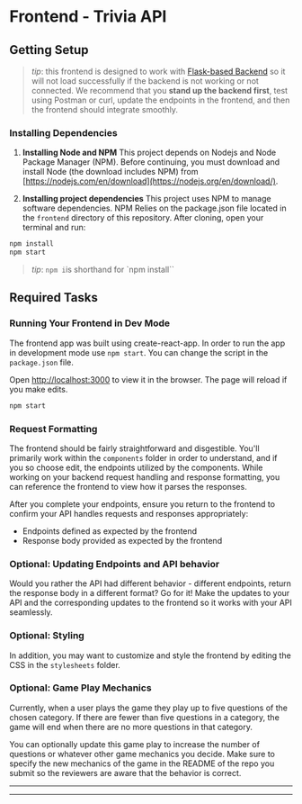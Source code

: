 # Frontend - Trivia API

## Getting Setup

> _tip_: this frontend is designed to work with
> [Flask-based Backend](../backend) so it will not load successfully if the
> backend is not working or not connected. We recommend that you **stand up the
> backend first**, test using Postman or curl, update the endpoints in the
> frontend, and then the frontend should integrate smoothly.

### Installing Dependencies

1. **Installing Node and NPM** This project depends on Nodejs and Node Package
   Manager (NPM). Before continuing, you must download and install Node (the
   download includes NPM) from
   [https://nodejs.com/en/download](https://nodejs.org/en/download/).

2. **Installing project dependencies** This project uses NPM to manage software
   dependencies. NPM Relies on the package.json file located in the `frontend`
   directory of this repository. After cloning, open your terminal and run:

```bash
npm install
npm start
```

> _tip_: `npm i`is shorthand for `npm install``

## Required Tasks

### Running Your Frontend in Dev Mode

The frontend app was built using create-react-app. In order to run the app in
development mode use `npm start`. You can change the script in the
`package.json` file.

Open [http://localhost:3000](http://localhost:3000) to view it in the browser.
The page will reload if you make edits.

```bash
npm start
```

### Request Formatting

The frontend should be fairly straightforward and disgestible. You'll primarily
work within the `components` folder in order to understand, and if you so choose
edit, the endpoints utilized by the components. While working on your backend
request handling and response formatting, you can reference the frontend to view
how it parses the responses.

After you complete your endpoints, ensure you return to the frontend to confirm
your API handles requests and responses appropriately:

- Endpoints defined as expected by the frontend
- Response body provided as expected by the frontend

### Optional: Updating Endpoints and API behavior

Would you rather the API had different behavior - different endpoints, return
the response body in a different format? Go for it! Make the updates to your API
and the corresponding updates to the frontend so it works with your API
seamlessly.

### Optional: Styling

In addition, you may want to customize and style the frontend by editing the CSS
in the `stylesheets` folder.

### Optional: Game Play Mechanics

Currently, when a user plays the game they play up to five questions of the
chosen category. If there are fewer than five questions in a category, the game
will end when there are no more questions in that category.

You can optionally update this game play to increase the number of questions or
whatever other game mechanics you decide. Make sure to specify the new mechanics
of the game in the README of the repo you submit so the reviewers are aware that
the behavior is correct.

---

---
